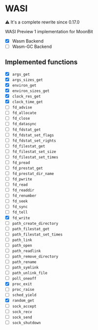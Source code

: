 # WASI

⚠️ It's a complete rewrite since 0.17.0

WASI Preview 1 implementation for MoonBit

- [x] Wasm Backend
- [ ] Wasm-GC Backend

## Implemented functions

- [x] `args_get`
- [x] `args_sizes_get`
- [x] `environ_get`
- [x] `environ_sizes_get`
- [x] `clock_res_get`
- [x] `clock_time_get`
- [ ] `fd_advise`
- [ ] `fd_allocate`
- [ ] `fd_close`
- [ ] `fd_datasync`
- [ ] `fd_fdstat_get`
- [ ] `fd_fdstat_set_flags`
- [ ] `fd_fdstat_set_rights`
- [ ] `fd_filestat_get`
- [ ] `fd_filestat_set_size`
- [ ] `fd_filestat_set_times`
- [ ] `fd_pread`
- [ ] `fd_prestat_get`
- [ ] `fd_prestat_dir_name`
- [ ] `fd_pwrite`
- [ ] `fd_read`
- [ ] `fd_readdir`
- [ ] `fd_renumber`
- [ ] `fd_seek`
- [ ] `fd_sync`
- [ ] `fd_tell`
- [x] `fd_write`
- [ ] `path_create_directory`
- [ ] `path_filestat_get`
- [ ] `path_filestat_set_times`
- [ ] `path_link`
- [ ] `path_open`
- [ ] `path_readlink`
- [ ] `path_remove_directory`
- [ ] `path_rename`
- [ ] `path_symlink`
- [ ] `path_unlink_file`
- [ ] `poll_oneoff`
- [x] `proc_exit`
- [ ] `proc_raise`
- [ ] `sched_yield`
- [x] `random_get`
- [ ] `sock_accept`
- [ ] `sock_recv`
- [ ] `sock_send`
- [ ] `sock_shutdown`